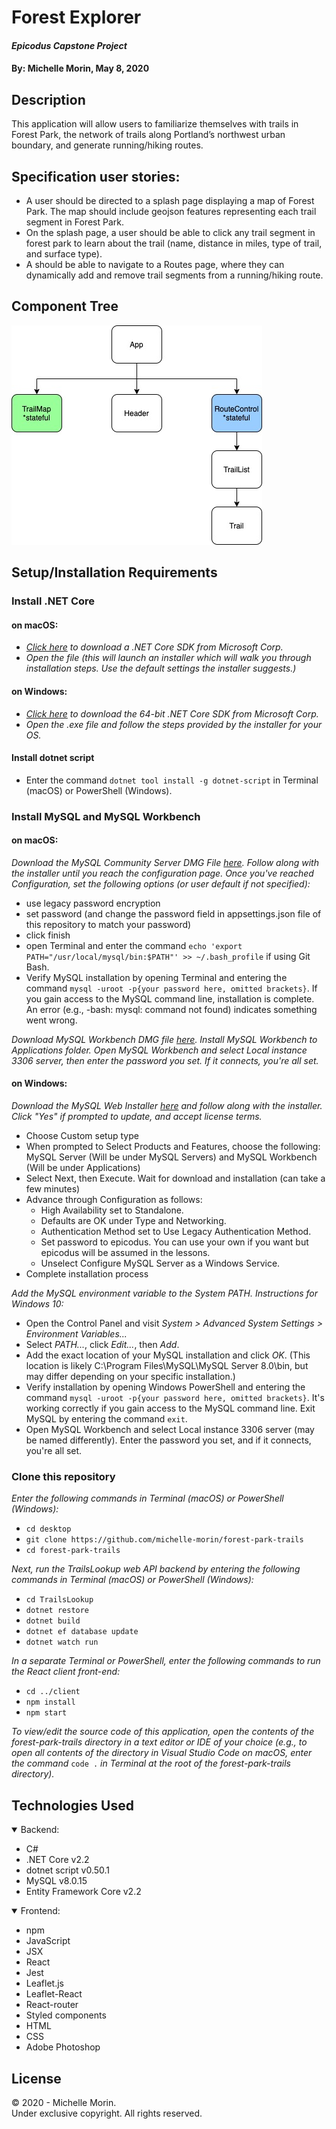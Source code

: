 # Forest Explorer

#### _Epicodus Capstone Project_

#### By: Michelle Morin, May 8, 2020

## Description

This application will allow users to familiarize themselves with trails in Forest Park, the network of trails along Portland’s northwest urban boundary, and generate running/hiking routes.

## Specification user stories:
* A user should be directed to a splash page displaying a map of Forest Park. The map should include geojson features representing each trail segment in Forest Park.
* On the splash page, a user should be able to click any trail segment in forest park to learn about the trail (name, distance in miles, type of trail, and surface type).
* A should be able to navigate to a Routes page, where they can dynamically add and remove trail segments from a running/hiking route.

## Component Tree
![component tree](/planning/component-tree.jpg)

## Setup/Installation Requirements

### Install .NET Core

#### on macOS:
* _[Click here](https://dotnet.microsoft.com/download/thank-you/dotnet-sdk-2.2.106-macos-x64-installer) to download a .NET Core SDK from Microsoft Corp._
* _Open the file (this will launch an installer which will walk you through installation steps. Use the default settings the installer suggests.)_

#### on Windows:
* _[Click here](https://dotnet.microsoft.com/download/thank-you/dotnet-sdk-2.2.203-windows-x64-installer) to download the 64-bit .NET Core SDK from Microsoft Corp._
* _Open the .exe file and follow the steps provided by the installer for your OS._

#### Install dotnet script
* Enter the command ``dotnet tool install -g dotnet-script`` in Terminal (macOS) or PowerShell (Windows).

### Install MySQL and MySQL Workbench

#### on macOS:
_Download the MySQL Community Server DMG File [here](https://dev.mysql.com/downloads/file/?id=484914). Follow along with the installer until you reach the configuration page. Once you've reached Configuration, set the following options (or user default if not specified):_
* use legacy password encryption
* set password (and change the password field in appsettings.json file of this repository to match your password)
* click finish
* open Terminal and enter the command ``echo 'export PATH="/usr/local/mysql/bin:$PATH"' >> ~/.bash_profile`` if using Git Bash.
* Verify MySQL installation by opening Terminal and entering the command ``mysql -uroot -p{your password here, omitted brackets}``. If you gain access to the MySQL command line, installation is complete. An error (e.g., -bash: mysql: command not found) indicates something went wrong.

_Download MySQL Workbench DMG file [here](https://dev.mysql.com/downloads/file/?id=484391). Install MySQL Workbench to Applications folder. Open MySQL Workbench and select Local instance 3306 server, then enter the password you set. If it connects, you're all set._

#### on Windows:
_Download the MySQL Web Installer [here](https://dev.mysql.com/downloads/file/?id=484919) and follow along with the installer. Click "Yes" if prompted to update, and accept license terms._
* Choose Custom setup type
* When prompted to Select Products and Features, choose the following: MySQL Server (Will be under MySQL Servers) and MySQL Workbench (Will be under Applications)
* Select Next, then Execute. Wait for download and installation (can take a few minutes)
* Advance through Configuration as follows:
  - High Availability set to Standalone.
  - Defaults are OK under Type and Networking.
  - Authentication Method set to Use Legacy Authentication Method.
  - Set password to epicodus. You can use your own if you want but epicodus will be assumed in the lessons.
  - Unselect Configure MySQL Server as a Windows Service.
* Complete installation process

_Add the MySQL environment variable to the System PATH. Instructions for Windows 10:_
* Open the Control Panel and visit _System > Advanced System Settings > Environment Variables..._
* Select _PATH..._, click _Edit..._, then _Add_.
* Add the exact location of your MySQL installation and click _OK_. (This location is likely C:\Program Files\MySQL\MySQL Server 8.0\bin, but may differ depending on your specific installation.)
* Verify installation by opening Windows PowerShell and entering the command ``mysql -uroot -p{your password here, omitted brackets}``. It's working correctly if you gain access to the MySQL command line. Exit MySQL by entering the command ``exit``.
* Open MySQL Workbench and select Local instance 3306 server (may be named differently). Enter the password you set, and if it connects, you're all set.

### Clone this repository

_Enter the following commands in Terminal (macOS) or PowerShell (Windows):_
* ``cd desktop``
* ``git clone https://github.com/michelle-morin/forest-park-trails``
* ``cd forest-park-trails``

_Next, run the TrailsLookup web API backend by entering the following commands in Terminal (macOS) or PowerShell (Windows):_
* ``cd TrailsLookup``
* ``dotnet restore``
* ``dotnet build``
* ``dotnet ef database update``
* ``dotnet watch run``

_In a separate Terminal or PowerShell, enter the following commands to run the React client front-end:_
* ``cd ../client``
* ``npm install``
* ``npm start``

_To view/edit the source code of this application, open the contents of the forest-park-trails directory in a text editor or IDE of your choice (e.g., to open all contents of the directory in Visual Studio Code on macOS, enter the command_ ``code .`` _in Terminal at the root of the forest-park-trails directory)._

## Technologies Used

<details open>
<summary>Backend:</summary>
<ul>
  <li>C#</li>
  <li>.NET Core v2.2</li>
  <li>dotnet script v0.50.1</li>
  <li>MySQL v8.0.15</li>
  <li>Entity Framework Core v2.2</li>
</ul>
</details>

<details open>
<summary>Frontend:</summary>
<ul>
  <li>npm</li>
  <li>JavaScript</li>
  <li>JSX</li>
  <li>React</li>
  <li>Jest</li>
  <li>Leaflet.js</li>
  <li>Leaflet-React</li>
  <li>React-router</li>
  <li>Styled components</li>
  <li>HTML</li>
  <li>CSS</li>
  <li>Adobe Photoshop</li>
</ul>
</details>

## License

&copy; 2020 - Michelle Morin.  
Under exclusive copyright. All rights reserved.
